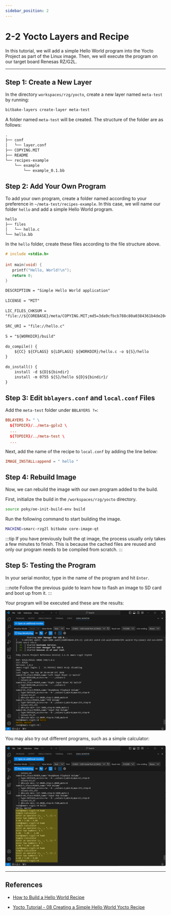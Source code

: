 ```yaml
---
sidebar_position: 2
---
```


# 2-2 Yocto Layers and Recipe

In this tutorial, we will add a simple Hello World program into the Yocto Project as part of the Linux image. Then, we will execute the program on our target board Renesas RZ/G2L.

---

## Step 1: Create a New Layer

In the directory `workspaces/rzg/yocto`, create a new layer named `meta-test` by running:

```bash
bitbake-layers create-layer meta-test
```

A folder named `meta-test` will be created. The structure of the folder are as follows:

```
.
├── conf
│   └── layer.conf
├── COPYING.MIT
├── README
└── recipes-example
    └── example
        └── example_0.1.bb

```

## Step 2: Add Your Own Program

To add your own program, create a folder named according to your preference in `~/meta-test/recipes-example`. In this case, we will name our folder `hello` and add a simple Hello World program.

```
hello
├── files
│   └── hello.c
└── hello.bb
```

In the `hello` folder, create these files according to the file structure above. 

```c title="hello.c"
# include <stdio.h>

int main(void) {
   printf("Hello, World!\n");
   return 0;
}
```

```bb title="hello.bb"
DESCRIPTION = "Simple Hello World application"

LICENSE = "MIT"

LIC_FILES_CHKSUM = "file://${COREBASE}/meta/COPYING.MIT;md5=3da9cfbcb788c80a0384361b4de20420"

SRC_URI = "file://hello.c"

S = "${WORKDIR}/build"

do_compile() {
    ${CC} ${CFLAGS} ${LDFLAGS} ${WORKDIR}/hello.c -o ${S}/hello
}

do_install() {
    install -d ${D}${bindir}
    install -m 0755 ${S}/hello ${D}${bindir}/
}
```

## Step 3: Edit `bblayers.conf` and `local.conf` Files

Add the `meta-test` folder under `BBLAYERS ?=`:

```conf title="bblayers.conf"
BBLAYERS ?= " \
  ${TOPDIR}/../meta-gplv2 \
  ...
  ${TOPDIR}/../meta-test \
  ...
```

Next, add the name of the recipe to `local.conf` by adding the line below:

```conf title="local.conf"
IMAGE_INSTALL:append = " hello "
```

## Step 4: Rebuild Image

Now, we can rebuild the image with our own program added to the build.

First, initialize the build in the `/workspaces/rzg/yocto` directory.

```bash
source poky/oe-init-build-env build
```

Run the following command to start building the image.

```bash
MACHINE=smarc-rzg2l bitbake core-image-qt
```

:::tip
If you have previously built the qt image, the process usually only takes a few minutes to finish. This is because the cached files are reused and only our program needs to be compiled from scratch.
:::

## Step 5: Testing the Program

In your serial monitor, type in the name of the program and hit `Enter`.

:::note
Follow the previous guide to learn how to flash an image to SD card and boot up from it. 
:::

Your program will be executed and these are the results:

![hello](./img/2-2-0.png)

You may also try out different programs, such as a simple calculator:

![hawk](./img/2-2-1.png)

---

## References

- [How to Build a Hello World Recipe](https://www.wpgdadatong.com/blog/detail/42091)

- [Yocto Tutorial - 08 Creating a Simple Hello World Yocto Recipe](https://www.youtube.com/watch?v=YSITCPhk_qU)